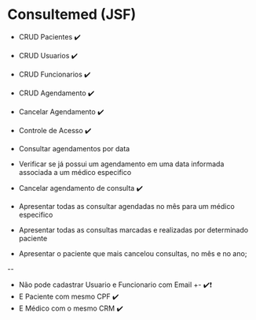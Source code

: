 # Consultemed (JSF)

* CRUD Pacientes :heavy_check_mark:
* CRUD Usuarios :heavy_check_mark:
* CRUD Funcionarios :heavy_check_mark:
* CRUD Agendamento :heavy_check_mark:
* Cancelar Agendamento :heavy_check_mark:
* Controle de Acesso :heavy_check_mark:

* Consultar agendamentos por data
* Verificar se já possui um agendamento em uma data informada associada a um médico especifico
* Cancelar agendamento de consulta :heavy_check_mark:
* Apresentar todas as consultar agendadas no mês para um médico especifico
* Apresentar todas as consultas marcadas e realizadas por determinado paciente
* Apresentar o paciente que mais cancelou consultas, no mês e no ano;

--

* Não pode cadastrar Usuario e Funcionario com Email +- :heavy_check_mark:❗
* E Paciente com mesmo CPF :heavy_check_mark:
* E Médico com o mesmo CRM :heavy_check_mark:

